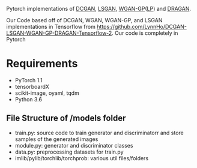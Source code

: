 Pytorch implementations of [DCGAN](https://arxiv.org/abs/1511.06434), [LSGAN](https://arxiv.org/abs/1611.04076), [WGAN-GP](http://arxiv.org/abs/1704.00028)([LP](https://arxiv.org/abs/1709.08894)) and [DRAGAN](https://arxiv.org/abs/1705.07215v5).

Our Code based off of DCGAN, WGAN, WGAN-GP, and LSGAN implementations in Tensorflow from https://github.com/LynnHo/DCGAN-LSGAN-WGAN-GP-DRAGAN-Tensorflow-2. Our code is completely in Pytorch

# Requirements
- PyTorch 1.1
- tensorboardX
- scikit-image, oyaml, tqdm
- Python 3.6

## File Structure of /models folder
- train.py: source code to train generator and discriminatorr and store samples of the generated images
- module.py: generator and discriminator classes
- data.py: preprocessing datasets for train.py
- imlib/pylib/torchlib/torchprob: various util files/folders



